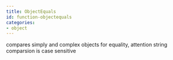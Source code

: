 ```yaml
---
title: ObjectEquals
id: function-objectequals
categories:
- object
---
```


compares simply and complex objects for equality, attention string comparsion is case sensitive
